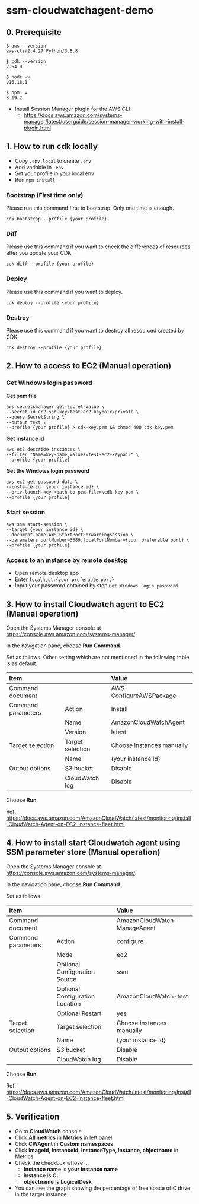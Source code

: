 # ssm-cloudwatchagent-demo

## 0. Prerequisite

```
$ aws --version
aws-cli/2.4.27 Python/3.8.8
```

```
$ cdk --version
2.64.0
```

```
$ node -v
v16.18.1
```

```
$ npm -v
8.19.2
```

- Install Session Manager plugin for the AWS CLI
  - https://docs.aws.amazon.com/systems-manager/latest/userguide/session-manager-working-with-install-plugin.html

## 1. How to run cdk locally

- Copy `.env.local` to create `.env`
- Add variable in `.env`
- Set your profile in your local env
- Run `npm install`

### Bootstrap (First time only)
Please run this command first to bootstrap. Only one time is enough.


```
cdk bootstrap --profile {your profile}
```

### Diff
Please use this command if you want to check the differences of resources after you update your CDK.

```
cdk diff --profile {your profile}
```

### Deploy
Please use this command if you want to deploy.

```
cdk deploy --profile {your profile}
```

### Destroy
Please use this command if you want to destroy all resourced created by CDK.

```
cdk destroy --profile {your profile}
```

## 2. How to access to EC2 (Manual operation)

### Get Windows login password

**Get pem file**

```
aws secretsmanager get-secret-value \
--secret-id ec2-ssh-key/test-ec2-keypair/private \
--query SecretString \
--output text \
--profile {your profile} > cdk-key.pem && chmod 400 cdk-key.pem
```

**Get instance id**

```
aws ec2 describe-instances \
--filter "Name=key-name,Values=test-ec2-keypair" \
--profile {your profile}
```

**Get the Windows login password**

```
aws ec2 get-password-data \
--instance-id  {your instance id} \
--priv-launch-key <path-to-pem-file>\cdk-key.pem \
--profile {your profile}
```

### Start session

```
aws ssm start-session \
--target {your instance id} \
--document-name AWS-StartPortForwardingSession \
--parameters portNumber=3389,localPortNumber={your preferable port} \
--profile {your profile}
```

### Access to an instance by remote desktop

- Open remote desktop app
- Enter `localhost:{your preferable port}`
- Input your password obtained by step `Get Windows login password`

## 3. How to install Cloudwatch agent to EC2 (Manual operation)

Open the Systems Manager console at https://console.aws.amazon.com/systems-manager/.

In the navigation pane, choose **Run Command**.

Set as follows. Other setting which are not mentioned in the following table is as default.

|Item| |Value|
|:----|:----|:----|
|Command document| |AWS-ConfigureAWSPackage|
|Command parameters|Action|Install|
| |Name|AmazonCloudWatchAgent|
| |Version|latest|
|Target selection|Target selection|Choose instances manually|
| |Name|{your instance id}|
|Output options|S3 bucket|Disable|
| |CloudWatch log|Disable|

Choose **Run**.

Ref: https://docs.aws.amazon.com/AmazonCloudWatch/latest/monitoring/install-CloudWatch-Agent-on-EC2-Instance-fleet.html

## 4. How to install start Cloudwatch agent using SSM parameter store (Manual operation)

Open the Systems Manager console at https://console.aws.amazon.com/systems-manager/.

In the navigation pane, choose **Run Command**.

Set as follows.

|Item| |Value|
|:----|:----|:----|
|Command document| |AmazonCloudWatch-ManageAgent|
|Command parameters|Action|configure|
| |Mode|ec2|
| |Optional Configuration Source|ssm|
| |Optional Configuration Location|AmazonCloudWatch-test|
| |Optional Restart|yes|
|Target selection|Target selection|Choose instances manually|
| |Name|{your instance id}|
|Output options|S3 bucket|Disable|
| |CloudWatch log|Disable|

Choose **Run**.

Ref: https://docs.aws.amazon.com/AmazonCloudWatch/latest/monitoring/install-CloudWatch-Agent-on-EC2-Instance-fleet.html

## 5. Verification

- Go to **CloudWatch** console
- Click **All metrics** in **Metrics** in left panel
- Click **CWAgent** in **Custom namespaces**
- Click **ImageId, InstanceId, InstanceType, instance, objectname** in Metrics
- Check the checkbox whose ...
  - **Instance name** is **your instance name**
  - **instance** is **C:**
  - **objectname** is **LogicalDesk**
- You can see the graph showing the percentage of free space of C drive in the target instance.